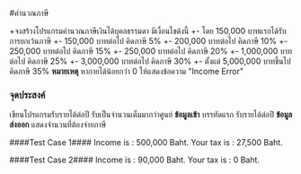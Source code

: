 #คำนวณภาษี

+จงสร้างโปรแกรมคำนวณภาษีเงินได้บุคลธรรมดา มีเงื่อนไขด้งนี้
+-  โดย 150,000 บาทแรกได้รับการยกเว้นภาษี
+-  150,000   บาทต่อไป คิดภาษี 5%
+-  200,000   บาทต่อไป คิดภาษี 10%
+-  250,000   บาทต่อไป คิดภาษี 15%
+-  250,000   บาทต่อไป คิดภาษี 20%
+-  1,000,000 บาทต่อไป คิดภาษี 25%
+-  3,000,000 บาทต่อไป คิดภาษี 30%
+-  ตั้งแต่ 5,000,000 บาทขึ้นไป คิดภาษี 35%
**หมายเหตุ** หากายได้น้อยกว่า 0 ให้แสดงข้อความ "Income Error"

### จุดประสงค์ ###
เขียนโปรแกรมรับรายได้ต่อปี รับเป็นจำนวนเต็มมากว่าศูนย์
**ข้อมูลเข้า**
บรรทัดแรก รับรายได้ต่อปี 
**ข้อมูลส่งออก** แสดงจำนวนที่ต้องจ่ายภาษี 

####Test Case 1####
Income is : 500,000 Baht.
Your tax is : 27,500 Baht.

####Test Case 2####
Income is : 90,000 Baht.
Your tax is : 0 Baht.
